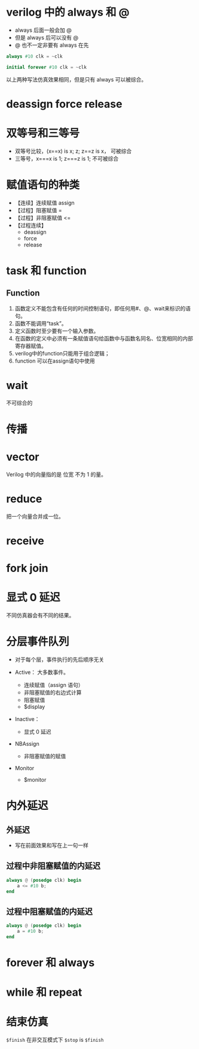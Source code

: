 # verilog 中的 always 和 @
- always 后面一般会加 @ 
- 但是 always 后可以没有 @
- @ 也不一定非要有 always 在先

```verilog
always #10 clk = ~clk
```

```verilog
initial forever #10 clk = ~clk
```
以上两种写法仿真效果相同，但是只有 always 可以被综合。


# deassign force release

# 双等号和三等号
- 双等号比较，(x==x) is x; z; z==z is x， 可被综合
- 三等号，x===x is 1; z===z is 1; 不可被综合

# 赋值语句的种类
- 【连续】连续赋值 assign
- 【过程】阻塞赋值 =
- 【过程】非阻塞赋值 <=
- 【过程连续】
  - deassign
  - force
  - release


# task 和 function
## Function
1. 函数定义不能包含有任何的时间控制语句，即任何用#、@、wait来标识的语句。
2. 函数不能调用“task”。
3. 定义函数时至少要有一个输入参数。
4. 在函数的定义中必须有一条赋值语句给函数中与函数名同名、位宽相同的内部寄存器赋值。
5. verilog中的function只能用于组合逻辑；
6. function 可以在assign语句中使用




# wait
不可综合的

# 传播 

# vector
Verilog 中的向量指的是 位宽 不为 1 的量。

# reduce
把一个向量合并成一位。

# receive 

# fork join


# 显式 0 延迟
不同仿真器会有不同的结果。

# 分层事件队列
- 对于每个层，事件执行的先后顺序无关


- Active： 大多数事件。
  - 连续赋值（assign 语句）
  - 非阻塞赋值的右边式计算
  - 阻塞赋值
  - $display
- Inactive： 
  - 显式 0 延迟
- NBAssign 
  - 非阻塞赋值的赋值
- Monitor
  - $monitor

# 内外延迟
## 外延迟
- 写在前面效果和写在上一句一样

## 过程中非阻塞赋值的内延迟
```verilog
always @ (posedge clk) begin
    a <= #10 b;
end
```

## 过程中阻塞赋值的内延迟
```verilog
always @ (posedge clk) begin
    a = #10 b;
end
```


# forever 和 always

# while 和 repeat

# 结束仿真
`$finish`
在非交互模式下 `$stop` is `$finish`

